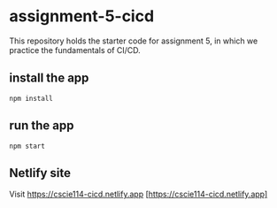 # assignment-5-cicd
This repository holds the starter code for assignment 5, in which we practice the fundamentals of CI/CD.

## install the app
`npm install`

## run the app
`npm start`

## Netlify site

Visit https://cscie114-cicd.netlify.app [https://cscie114-cicd.netlify.app]
